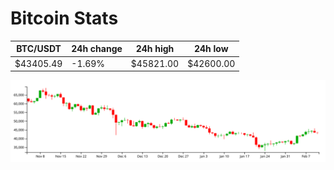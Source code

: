 # Bitcoin Stats

BTC/USDT|24h change|24h high|24h low|
|---|---|---|---|
|$43405.49|-1.69%|$45821.00|$42600.00|

<img src="./chart.svg">
